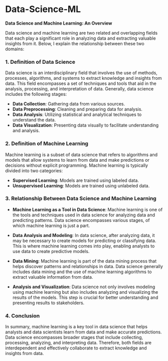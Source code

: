 # Data-Science-ML

**Data Science and Machine Learning: An Overview**

Data science and machine learning are two related and overlapping fields that each play a significant role in analyzing data and extracting valuable insights from it. Below, I explain the relationship between these two domains:

### 1. Definition of Data Science

Data science is an interdisciplinary field that involves the use of methods, processes, algorithms, and systems to extract knowledge and insights from data. This field encompasses a set of techniques and tools that aid in the analysis, processing, and interpretation of data. Generally, data science includes the following stages:

- **Data Collection**: Gathering data from various sources.
- **Data Preprocessing**: Cleaning and preparing data for analysis.
- **Data Analysis**: Utilizing statistical and analytical techniques to understand the data.
- **Data Visualization**: Presenting data visually to facilitate understanding and analysis.

### 2. Definition of Machine Learning

Machine learning is a subset of data science that refers to algorithms and models that allow systems to learn from data and make predictions or decisions without explicit programming. Machine learning is typically divided into two categories:

- **Supervised Learning**: Models are trained using labeled data.
- **Unsupervised Learning**: Models are trained using unlabeled data.

### 3. Relationship Between Data Science and Machine Learning

- **Machine Learning as a Tool in Data Science**: Machine learning is one of the tools and techniques used in data science for analyzing data and predicting patterns. Data science encompasses various stages, of which machine learning is just a part.

- **Data Analysis and Modeling**: In data science, after analyzing data, it may be necessary to create models for predicting or classifying data. This is where machine learning comes into play, enabling analysts to use data to create predictive models.

- **Data Mining**: Machine learning is part of the data mining process that helps discover patterns and relationships in data. Data science generally includes data mining and the use of machine learning algorithms to extract valuable information from data.

- **Analysis and Visualization**: Data science not only involves modeling using machine learning but also includes analyzing and visualizing the results of the models. This step is crucial for better understanding and presenting results to stakeholders.

### 4. Conclusion

In summary, machine learning is a key tool in data science that helps analysts and data scientists learn from data and make accurate predictions. Data science encompasses broader stages that include collecting, processing, analyzing, and interpreting data. Therefore, both fields are interdependent and effectively collaborate to extract knowledge and insights from data.
